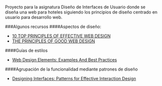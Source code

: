 
Proyecto para la asignatura Diseño de Interfaces de Usuario donde se diseña una web
para hoteles siguiendo los principios de diseño centrado en usuario para desarrollo web. 

###Algunos recursos
####Aspectos de diseño:

- [10 TOP PRINCIPLES OF EFFECTIVE WEB DESIGN](http://shortiedesigns.com/2014/03/10-top-principles-effective-web-design/)
- [THE PRINCIPLES OF GOOD WEB DESIGN](http://tomkenny.design/articles/the-principles-of-good-web-design-part-1-layout/)

####Guías de estilos
- [Web Design Elements: Examples And Best Practices](https://www.smashingmagazine.com/web-design-essentials-examples-and-best-practices/)


####Agrupación de la funcionalidad mediante patrones de diseño
- [Designing Interfaces: Patterns for Effective Interaction Design](http://designinginterfaces.com/patterns/)
